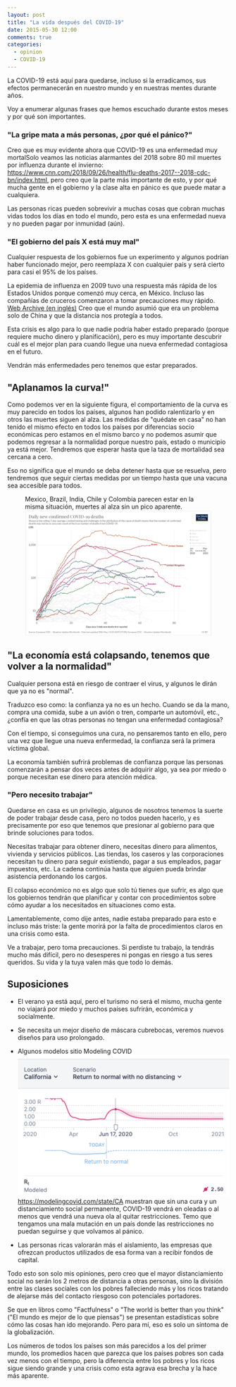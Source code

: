 ```yaml
---
layout: post
title: "La vida después del COVID-19"
date: 2015-05-30 12:00
comments: true
categories:
  - opinion
  - COVID-19
---
```


La COVID-19 está aquí para quedarse, incluso si la erradicamos, sus efectos permanecerán en nuestro mundo y en nuestras mentes durante años.

Voy a enumerar algunas frases que hemos escuchado durante estos meses y por qué son importantes.

### "La gripe mata a más personas, ¿por qué el pánico?"

Creo que es muy evidente ahora que COVID-19 es una enfermedad muy mortal<label for="flu-deaths" class="margin-toggle sidenote-number"></label><span class="sidenote">Solo veamos las noticias alarmantes del 2018 sobre 80 mil muertes por influenza durante el invierno: https://www.cnn.com/2018/09/26/health/flu-deaths-2017--2018-cdc-bn/index.html</span>, pero creo que la parte más importante de esto, y por qué mucha gente en el gobierno y la clase alta en pánico es que puede matar a cualquiera.

Las personas ricas pueden sobrevivir a muchas cosas que cobran muchas vidas todos los días en todo el mundo, pero esta es una enfermedad nueva y no pueden pagar por inmunidad (aún).

### "El gobierno del país X está muy mal"

Cualquier respuesta de los gobiernos fue un experimento y algunos podrían haber funcionado mejor, pero reemplaza X con cualquier país y será cierto para casi el 95% de los países.

La epidemia de influenza en 2009 tuvo una respuesta más rápida de los Estados Unidos porque comenzó muy cerca, en México. <label for="cruise" class="margin-toggle sidenote-number"></label><span class="sidenote">Incluso las compañías de cruceros comenzaron a tomar precauciones muy rápido. <a href="https://web.archive.org/web/20090630144402/http://www.sdbj.com/industry_article.asp?aID=47999878.5516779.1777724.4325329.569692.256&aID2=136739">Web Archive (en inglés)</a></span> Creo que el mundo asumió que era un problema solo de China y que la distancia nos protegía a todos.

Esta crisis es algo para lo que nadie podría haber estado preparado (porque requiere mucho dinero y planificación), pero es muy importante descubrir cuál es el mejor plan para cuando llegue una nueva enfermedad contagiosa en el futuro.

Vendrán más enfermedades pero tenemos que estar preparados.

## "Aplanamos la curva!"

Como podemos ver en la siguiente figura, el comportamiento de la curva es muy parecido en todos los países, algunos han podido ralentizarlo y en otros las muertes siguen al alza. Las medidas de "quédate en casa" no han tenido el mismo efecto en todos los países por diferencias socio económicas pero estamos en el mismo barco y no podemos asumir que podemos regresar a la normalidad porque nuestro país, estado o municipio ya está mejor. Tendremos que esperar hasta que la taza de mortalidad sea cercana a cero.

Eso no significa que el mundo se deba detener hasta que se resuelva, pero tendremos que seguir ciertas medidas por un tiempo hasta que una vacuna sea accesible para todos.

<figure>
<span class="marginnote">Mexico, Brazil, India, Chile y Colombia parecen estar en la misma situación, muertes al alza sin un pico aparente.</span>
<img alt="COVID-19 deaths" src="/images/2020-05-30_life-after-covid-19/COVID-19_deaths.png"/>
</figure>

## "La economía está colapsando, tenemos que volver a la normalidad"

Cualquier persona está en riesgo de contraer el virus, y algunos le dirán que ya no es "normal".

Traduzco eso como: la confianza ya no es un hecho. Cuando se da la mano, compra una comida, sube a un avión o tren, comparte un automóvil, etc., ¿confía en que las otras personas no tengan una enfermedad contagiosa?

Con el tiempo, si conseguimos una cura, no pensaremos tanto en ello, pero una vez que llegue una nueva enfermedad, la confianza será la primera víctima global.

La economía también sufrirá problemas de confianza porque las personas comenzarán a pensar dos veces antes de adquirir algo, ya sea por miedo o porque necesitan ese dinero para atención médica.

### "Pero necesito trabajar"

Quedarse en casa es un privilegio, algunos de nosotros tenemos la suerte de poder trabajar desde casa, pero no todos pueden hacerlo, y es precisamente por eso que tenemos que presionar al gobierno para que brinde soluciones para todos.

Necesitas trabajar para obtener dinero, necesitas dinero para alimentos, vivienda y servicios públicos. Las tiendas, los caseros y las corporaciones necesitan tu dinero para seguir existiendo, pagar a sus empleados, pagar impuestos, etc. La cadena continúa hasta que alguien pueda brindar asistencia perdonando los cargos.

El colapso económico no es algo que solo tú tienes que sufrir, es algo que los gobiernos tendrán que planificar y contar con procedimientos sobre cómo ayudar a los necesitados en situaciones como esta.

Lamentablemente, como dije antes, nadie estaba preparado para esto e incluso más triste: la gente morirá por la falta de procedimientos claros en una crisis como esta.

Ve a trabajar, pero toma precauciones. Si perdiste tu trabajo, la tendrás mucho más difícil, pero no desesperes ni pongas en riesgo a tus seres queridos. Su vida y la tuya valen más que todo lo demás.

## Suposiciones

- El verano ya está aquí, pero el turismo no será el mismo, mucha gente no viajará por miedo y muchos países sufrirán, económica y socialmente.

- Se necesita un mejor diseño de máscara cubrebocas, veremos nuevos diseños para uso prolongado.

- Algunos modelos <label for="models" class="margin-toggle sidenote-number"></label><span class="sidenote">sitio Modeling COVID<img src="/images/2020-05-30_life-after-covid-19/Return to normal.png"> <a href="https://modelingcovid.com/state/CA">https://modelingcovid.com/state/CA</a></span> muestran que sin una cura y un distanciamiento social permanente, COVID-19 vendrá en oleadas o al menos que vendrá una nueva ola al quitar restricciones. Temo que tengamos una mala mutación en un país donde las restricciones no puedan seguirse y que volvamos al pánico.

- Las personas ricas valorarán más el aislamiento, las empresas que ofrezcan productos utilizados de esa forma van a recibir fondos de capital.

Todo esto son solo mis opiniones, pero creo que el mayor distanciamiento social no serán los 2 metros de distancia a otras personas, sino la división entre las clases sociales con los pobres falleciendo más y los ricos tratando de alejarse más del contacto riesgoso con potenciales portadores.

Se que en libros como "Factfulness" o "The world is better than you think" ("El mundo es mejor de lo que piensas") se presentan estadísticas sobre cómo las cosas han ido mejorando. Pero para mí, eso es solo un síntoma de la globalización.

Los números de todos los países son más parecidos a los del primer mundo, los promedios hacen que parezca que los países pobres son cada vez menos con el tiempo, pero la diferencia entre los pobres y los ricos sigue siendo grande y una crisis como esta agrava esa brecha y la hace más aparente.
